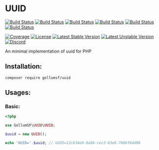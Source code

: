 # UUID
[![Build Status](https://github.com/GollumSF/uuid/actions/workflows/php_7.1.yml/badge.svg?branch=master)](https://github.com/GollumSF/uuid/actions)
[![Build Status](https://github.com/GollumSF/uuid/actions/workflows/php_7.2.yml/badge.svg?branch=master)](https://github.com/GollumSF/uuid/actions)
[![Build Status](https://github.com/GollumSF/uuid/actions/workflows/php_7.3.yml/badge.svg?branch=master)](https://github.com/GollumSF/uuid/actions)
[![Build Status](https://github.com/GollumSF/uuid/actions/workflows/php_7.4.yml/badge.svg?branch=master)](https://github.com/GollumSF/uuid/actions)
[![Build Status](https://github.com/GollumSF/uuid/actions/workflows/php_8.0.yml/badge.svg?branch=master)](https://github.com/GollumSF/uuid/actions)
[![Build Status](https://github.com/GollumSF/uuid/actions/workflows/php_8.1.yml/badge.svg?branch=master)](https://github.com/GollumSF/uuid/actions)

[![Coverage](https://coveralls.io/repos/github/GollumSF/uuid/badge.svg?branch=master)](https://coveralls.io/github/GollumSF/uuid)
[![License](https://poser.pugx.org/gollumsf/uuid/license)](https://packagist.org/packages/gollumsf/uuid)
[![Latest Stable Version](https://poser.pugx.org/gollumsf/uuid/v/stable)](https://packagist.org/packages/gollumsf/uuid)
[![Latest Unstable Version](https://poser.pugx.org/gollumsf/uuid/v/unstable)](https://packagist.org/packages/gollumsf/uuid)
[![Discord](https://img.shields.io/discord/671741944149573687?color=purple&label=discord)](https://discord.gg/xMBc5SQ)

An minimal implementation of uuid for PHP

## Installation:

```shell
composer require gollumsf/uuid
```

## Usages:

### Basic:

```php
<?php

use GollumSF\UUID\UUID;

$uuid = new UUID();

echo 'UUID='.$uuid; // UUID=12c634e0-0a86-cec3-03e6-7086f84d98

```
